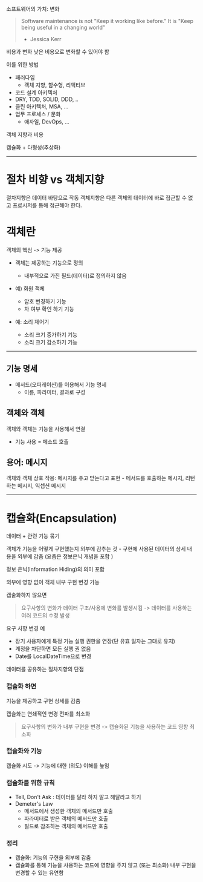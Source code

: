 소프트웨어의 가치: 변화

>Software maintenance is not "Keep it working like before."
>It is "Keep being useful in a changing world"
> - Jessica Kerr

비용과 변화
낮은 비용으로 변화할 수 있어야 함

이를 위한 방법
- 패러다임 
  - 객체 지향, 함수형, 리액티브
- 코드 설계 아키텍처
 - DRY, TDD, SOLID, DDD, ..
 - 클린 아키텍처, MSA, ... 
- 업무 프로세스 / 문화
  - 애자일, DevOps, ...
  
객체 지향과 비용  

캡슐화 + 다형성(추상화)  
         
---
# 절차 비향 vs 객체지향

절차지향은 데이터 바탕으로 작동
객체지향은 다른 객체의 데이터에 바로 접근할 수 없고 프로시저를 통해 접근해야 한다.

# 객체란

객체의 핵심 -> 기능 제공
 - 객체는 제공하는 기능으로 정의
    - 내부적으로 가진 필드(데이터)로 정의하지 않음
    
 - 예) 회원 객체
    - 암호 변경하기 기능
    - 차 여부 확인 하기 기능

  - 예: 소리 제어기
    - 소리 크기 증가하기 기능
    - 소리 크기 감소하기 기능

---
## 기능 명세
- 메서드(오퍼레이션)를 이용해서 기능 명세
    - 이름, 파라미터, 결과로 구성
    
## 객체와 객체
객체와 객체는 기능을 사용해서 연결
- 기능 사용 = 메소드 호출

## 용어: 메시지
객체와 객체 상호 작용: 메시지를 주고 받는다고 표현
    - 메서드를 호출하는 메시지, 리턴하는 메시지, 익셉션 메시지

---
# 캡슐화(Encapsulation)
데이터 + 관련 기능 묶기

객체가 기능을 어떻게 구현했는지 외부에 감추는 것
    - 구현에 사용된 데이터의 상세 내용을 외부에 감춤 (요즘은 정보은닉 개념을 포함 )

정보 은닉(Information Hiding)의 의미 포함

외부에 영향 없이 객체 내부 구현 변경 가능


캡술화하지 않으면

>요구사항의 변화가 데이터 구조/사용에 변화를 발생시킴
>-> 데이터를 사용하는 여러 코드의 수정 발생

요구 사항 변경 예
- 장기 사용자에게 특정 기능 실행 권한을 연장(단 유효 일자는 그대로 유지)
- 계정을 차단하면 모든 실행 권 없음
- Date를 LocalDateTime으로 변경

데이터를 공유하는 절차지향의 단점

### 캡슐화 하면
기능을 제공하고 구현 상세를 감춤

캡슐화는 연쇄적인 변경 전파를 최소화

>요구사항의 변화가 내부 구현을 변경
>-> 캡슐화된 기능을 사용하는 코드 영향 최소화

### 캡슐화와 기능
캡슐화 시도 -> 기능에 대한 (의도) 이해를 높임

### 캡슐화를 위한 규칙
- Tell, Don't Ask : 데이터를 달라 하지 말고 해달라고 하기
- Demeter's Law
    - 메서드에서 생성한 객체의 메서드만 호출
    - 파라미터로 받은 객체의 메서드만 호출
    - 필드로 참조하는 객체의 메서드만 호출
    
### 정리
- 캡슐화: 기능의 구현을 외부에 감춤
- 캡슐화를 통해 기능을 사용하는 코드에 영향을 주지 않고 (또는 최소화) 내부 구현을 변경할 수 있는 유연함

